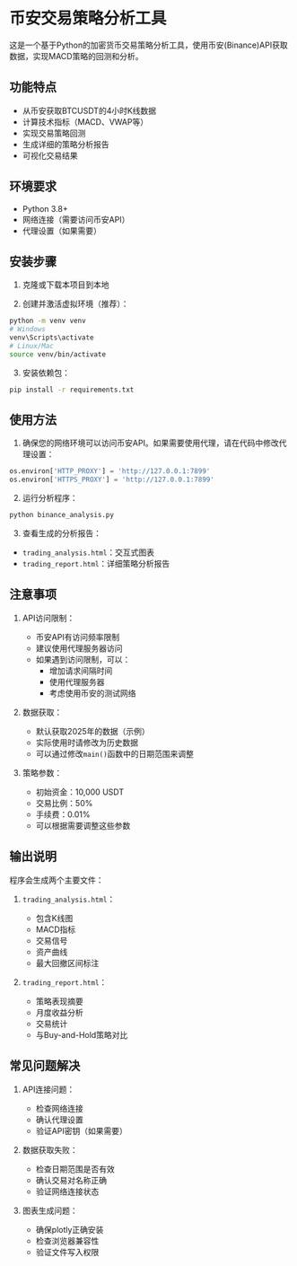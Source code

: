 # 币安交易策略分析工具

这是一个基于Python的加密货币交易策略分析工具，使用币安(Binance)API获取数据，实现MACD策略的回测和分析。

## 功能特点

- 从币安获取BTCUSDT的4小时K线数据
- 计算技术指标（MACD、VWAP等）
- 实现交易策略回测
- 生成详细的策略分析报告
- 可视化交易结果

## 环境要求

- Python 3.8+
- 网络连接（需要访问币安API）
- 代理设置（如果需要）

## 安装步骤

1. 克隆或下载本项目到本地

2. 创建并激活虚拟环境（推荐）：
```bash
python -m venv venv
# Windows
venv\Scripts\activate
# Linux/Mac
source venv/bin/activate
```

3. 安装依赖包：
```bash
pip install -r requirements.txt
```

## 使用方法

1. 确保您的网络环境可以访问币安API。如果需要使用代理，请在代码中修改代理设置：
```python
os.environ['HTTP_PROXY'] = 'http://127.0.0.1:7899'
os.environ['HTTPS_PROXY'] = 'http://127.0.0.1:7899'
```

2. 运行分析程序：
```bash
python binance_analysis.py
```

3. 查看生成的分析报告：
- `trading_analysis.html`：交互式图表
- `trading_report.html`：详细策略分析报告

## 注意事项

1. API访问限制：
   - 币安API有访问频率限制
   - 建议使用代理服务器访问
   - 如果遇到访问限制，可以：
     * 增加请求间隔时间
     * 使用代理服务器
     * 考虑使用币安的测试网络

2. 数据获取：
   - 默认获取2025年的数据（示例）
   - 实际使用时请修改为历史数据
   - 可以通过修改`main()`函数中的日期范围来调整

3. 策略参数：
   - 初始资金：10,000 USDT
   - 交易比例：50%
   - 手续费：0.01%
   - 可以根据需要调整这些参数

## 输出说明

程序会生成两个主要文件：

1. `trading_analysis.html`：
   - 包含K线图
   - MACD指标
   - 交易信号
   - 资产曲线
   - 最大回撤区间标注

2. `trading_report.html`：
   - 策略表现摘要
   - 月度收益分析
   - 交易统计
   - 与Buy-and-Hold策略对比

## 常见问题解决

1. API连接问题：
   - 检查网络连接
   - 确认代理设置
   - 验证API密钥（如果需要）

2. 数据获取失败：
   - 检查日期范围是否有效
   - 确认交易对名称正确
   - 验证网络连接状态

3. 图表生成问题：
   - 确保plotly正确安装
   - 检查浏览器兼容性
   - 验证文件写入权限 